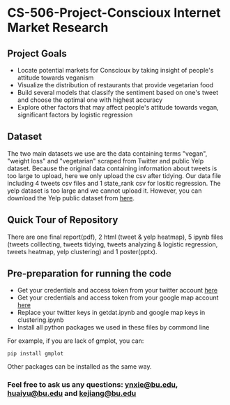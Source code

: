 # CS-506-Project-Conscioux Internet Market Research
## Project Goals
* Locate potential markets for Conscioux by taking insight of people's attitude towards veganism
* Visualize the distribution of restaurants that provide vegetarian food
* Build several models that classify the sentiment based on one's tweet and choose the optimal one with highest accuracy
* Explore other factors that may affect people's attitude towards vegan, significant factors by logistic regression
## Dataset
The two main datasets we use are the data containing terms "vegan", "weight loss" and "vegetarian" scraped from Twitter and public Yelp dataset. Because the original data containing information about tweets is too large to upload, here we only upload the csv after tidying. Our data file including 4 tweets csv files and 1 state_rank csv for lositic regression. The yelp dataset is too large and we cannot upload it. However, you can download the Yelp public dataset from [here](https://www.yelp.com/dataset).
## Quick Tour of Repository
There are one final report(pdf), 2 html (tweet & yelp heatmap), 5 ipynb files (tweets colllecting, tweets tidying, tweets analyzing & logistic regression, tweets heatmap, yelp clustering) and 1 poster(pptx).
## Pre-preparation for running the code
* Get your credentials and access token from your twitter account [here](https://www.slickremix.com/docs/how-to-get-api-keys-and-tokens-for-twitter/)
* Get your credentials and access token from your google map account [here](https://developers.google.com/maps/documentation/javascript/get-api-key)
* Replace your twitter keys in getdat.ipynb and google map keys in clustering.ipynb
* Install all python packages we used in these files by commond line  

For example, if you are lack of gmplot, you can:  
```
pip install gmplot
```
Other packages can be installed as the same way.
### Feel free to ask us any questions: ynxie@bu.edu, huaiyu@bu.edu and kejiang@bu.edu
